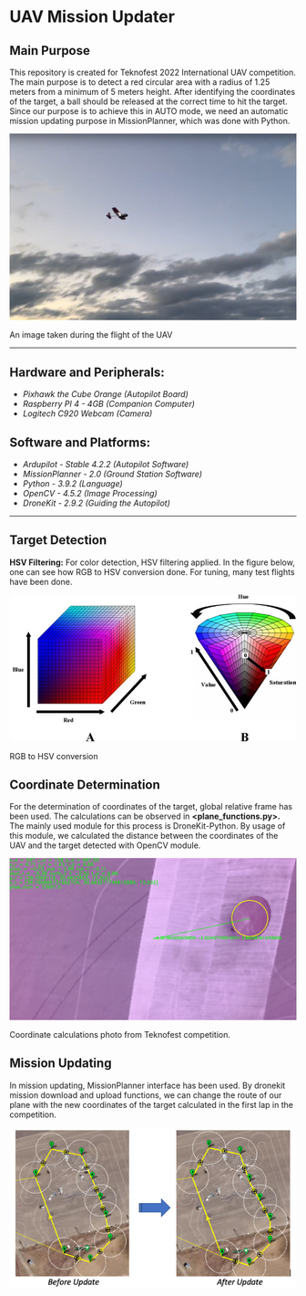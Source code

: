 # UAV Mission Updater

## Main Purpose

This repository is created for Teknofest 2022 International UAV competition. The main purpose is to detect a red circular area with a radius of 1.25 meters from a minimum of 5 meters height. After identifying the coordinates of the target, a ball should be released at the correct time to hit the target. Since our purpose is to achieve this in AUTO mode, we need an automatic mission updating purpose in MissionPlanner, which was done with Python.

![An image taken during the flight of the UAV](./data/iha_flying.png)

An image taken during the flight of the UAV

---

## Hardware and Peripherals:

- *Pixhawk the Cube Orange (Autopilot Board)*
- *Raspberry PI 4 - 4GB (Companion Computer)*
- *Logitech C920 Webcam (Camera)*

## Software and Platforms:

- *Ardupilot - Stable 4.2.2 (Autopilot Software)*
- *MissionPlanner - 2.0 (Ground Station Software)*
- *Python - 3.9.2 (Language)*
- *OpenCV - 4.5.2 (Image Processing)*
- *DroneKit - 2.9.2 (Guiding the Autopilot)*

---

## Target Detection

**HSV Filtering:** For color detection, HSV filtering applied. In the figure below, one can see how RGB to HSV conversion done. For tuning, many test flights have been done.

![RGB to HSV conversion](./data/Color-distribution-RGB-space-and-HSV-space-A-is-RGB-space-B-is-HSV-space.jpg)

RGB to HSV conversion

## Coordinate Determination

For the determination of coordinates of the target, global relative frame has been used. The calculations can be observed in **<plane_functions.py>.** The mainly used module for this process is DroneKit-Python. By usage of this module, we calculated the distance between the coordinates of the UAV and the target detected with OpenCV module.

![Coordinate calculations photo from Teknofest competition.](./data/frame53.jpg)

Coordinate calculations photo from Teknofest competition.

## Mission Updating

In mission updating, MissionPlanner interface has been used. By dronekit mission download and upload functions, we can change the route of our plane with the new coordinates of the target calculated in the first lap in the competition.
<p align="center">
  <img src="./data/screen.png" />
</p>


